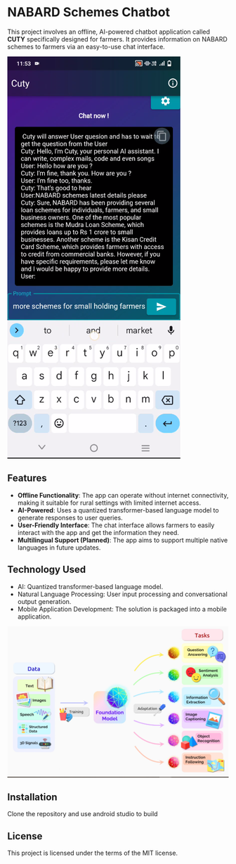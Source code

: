 # NABARD Schemes Chatbot

This project involves an offline, AI-powered chatbot application called **CUTY** specifically designed for farmers. It provides information on NABARD schemes to farmers via an easy-to-use chat interface.

![Chatbot Interface](/screenshots/1.png)

## Features

- **Offline Functionality**: The app can operate without internet connectivity, making it suitable for rural settings with limited internet access.
- **AI-Powered**: Uses a quantized transformer-based language model to generate responses to user queries.
- **User-Friendly Interface**: The chat interface allows farmers to easily interact with the app and get the information they need.
- **Multilingual Support (Planned)**: The app aims to support multiple native languages in future updates.

## Technology Used

- AI: Quantized transformer-based language model.
- Natural Language Processing: User input processing and conversational output generation.
- Mobile Application Development: The solution is packaged into a mobile application.

![Technology Used](/screenshots/technology.jpg)

## Installation

Clone the repository and use android studio to build


## License

This project is licensed under the terms of the MIT license.
